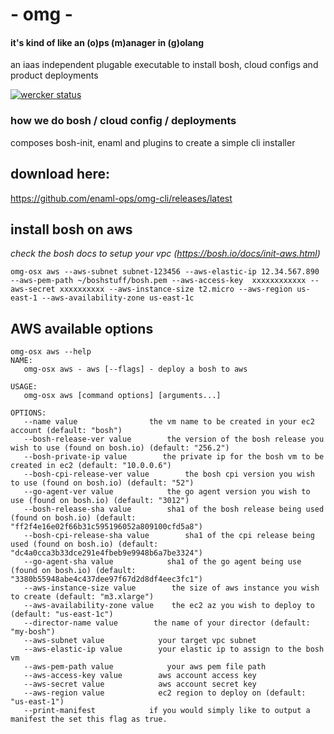 # - omg -   
#### it's kind of like an (o)ps (m)anager in (g)olang
an iaas independent plugable executable to install bosh, cloud configs and product deployments

[![wercker status](https://app.wercker.com/status/3ebf8db4be00a8cc9fb51fc669ed6026/s/master "wercker status")](https://app.wercker.com/project/bykey/3ebf8db4be00a8cc9fb51fc669ed6026)

### how we do bosh / cloud config / deployments
composes bosh-init, enaml and plugins to create a simple cli installer


## download here: 
https://github.com/enaml-ops/omg-cli/releases/latest


## install bosh on aws
*check the bosh docs to setup your vpc (https://bosh.io/docs/init-aws.html)*
```
omg-osx aws --aws-subnet subnet-123456 --aws-elastic-ip 12.34.567.890 --aws-pem-path ~/boshstuff/bosh.pem --aws-access-key  xxxxxxxxxxxx --aws-secret xxxxxxxxxx --aws-instance-size t2.micro --aws-region us-east-1 --aws-availability-zone us-east-1c
```

## AWS available options
```
omg-osx aws --help
NAME:
   omg-osx aws - aws [--flags] - deploy a bosh to aws

USAGE:
   omg-osx aws [command options] [arguments...]

OPTIONS:
   --name value                the vm name to be created in your ec2 account (default: "bosh")
   --bosh-release-ver value        the version of the bosh release you wish to use (found on bosh.io) (default: "256.2")
   --bosh-private-ip value        the private ip for the bosh vm to be created in ec2 (default: "10.0.0.6")
   --bosh-cpi-release-ver value        the bosh cpi version you wish to use (found on bosh.io) (default: "52")
   --go-agent-ver value            the go agent version you wish to use (found on bosh.io) (default: "3012")
   --bosh-release-sha value        sha1 of the bosh release being used (found on bosh.io) (default: "ff2f4e16e02f66b31c595196052a809100cfd5a8")
   --bosh-cpi-release-sha value        sha1 of the cpi release being used (found on bosh.io) (default: "dc4a0cca3b33dce291e4fbeb9e9948b6a7be3324")
   --go-agent-sha value            sha1 of the go agent being use (found on bosh.io) (default: "3380b55948abe4c437dee97f67d2d8df4eec3fc1")
   --aws-instance-size value        the size of aws instance you wish to create (default: "m3.xlarge")
   --aws-availability-zone value    the ec2 az you wish to deploy to (default: "us-east-1c")
   --director-name value        the name of your director (default: "my-bosh")
   --aws-subnet value            your target vpc subnet
   --aws-elastic-ip value        your elastic ip to assign to the bosh vm
   --aws-pem-path value            your aws pem file path
   --aws-access-key value        aws account access key
   --aws-secret value            aws account secret key
   --aws-region value            ec2 region to deploy on (default: "us-east-1")
   --print-manifest            if you would simply like to output a manifest the set this flag as true.
   ```
